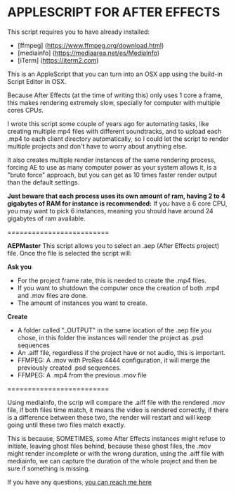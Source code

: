 # APPLESCRIPT FOR AFTER EFFECTS

This script requires you to have already installed:
* [ffmpeg] (https://www.ffmpeg.org/download.html)
* [mediainfo] (https://mediaarea.net/es/MediaInfo)
* [iTerm] (https://iterm2.com) 

This is an AppleScript that you can turn into an OSX app using the build-in Script Editor in OSX.

Because After Effects (at the time of writing this) only uses 1 core a frame, this makes rendering extremely slow, specially for computer with multiple cores CPUs.

I wrote this script some couple of years ago for automating tasks, like creating multiple mp4 files with different soundtracks, and to upload each .mp4 to each client directory automatically, so I could let the script to render multiple projects and don't have to worry about anything else.

It also creates multiple render instances of the same rendering process, forcing AE to use as many computer power as your system allows it, is a "brute force" approach, but you can get as 10 times faster render output than the default settings.

**Just beware that each process uses its own amount of ram, having 2 to 4 gigabytes of RAM for instance is recommended:**
If you have a 6 core CPU, you may want to pick 6 instances, meaning you should have around 24 gigabytes of ram available.

=========================

**AEPMaster**
This script allows you to select an .aep (After Effects project) file. Once the file is selected the script will:

**Ask you**
* For the project frame rate, this is needed to create the .mp4 files.
* If you want to shutdown the computer once the creation of both .mp4 and .mov files are done.
* The amount of instances you want to create.

**Create**
- A folder called "_OUTPUT" in the same location of the .aep file you chose, in this folder the instances will render the project as .psd sequences
- An .aiff file, regardless if the project have or not audio, this is important.
- FFMPEG: A .mov with ProRes 4444 configuration, it will merge the previously created .psd sequences.
- FFMPEG: A .mp4 from the previous .mov file

=========================

Using mediainfo, the scrip will compare the .aiff file with the rendered .mov file, if both files time match, it means the video is rendered correctly, if there is a difference between these two, the render will restart and will keep going until these two files match exactly.

This is because, SOMETIMES, some After Effects instances might refuse to initiate, leaving ghost files behind, because these ghost files, the .mov might render incomplete or with the wrong duration, using the .aiff file with mediainfo, we can capture the duration of the whole project and then be sure if something is missing.

If you have any questions, [you can reach me here](http://zanate.com.mx/id)

